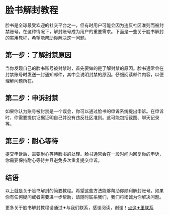 # 脸书解封教程

脸书是全球最受欢迎的社交平台之一，但有时用户可能会因为违反社区准则而被封禁账号。在这种情况下，解封账号成为用户的重要需求。下面是一些关于脸书解封的实用教程，希望能帮助你解决这一问题。

## 第一步：了解封禁原因

当你发现自己的脸书账号被封禁时，首先要做的是了解封禁的原因。脸书通常会在封禁账号时发送一封通知邮件，其中会说明封禁的原因。仔细阅读邮件内容，以便理解问题所在。

## 第二步：申诉封禁

如果你认为账号被封禁是一个误会，你可以通过脸书的申诉系统提出申诉。在申诉时，你需要提供证据证明自己并没有违反社区准则。这可能包括截图、聊天记录等。

## 第三步：耐心等待

提交申诉后，需要耐心等待脸书的处理。脸书通常会在一段时间内回复你的申诉，你需要保持耐心等待并且避免多次重复提交申诉。

## 结语

以上就是关于脸书解封的简要教程。希望这些方法能够帮助你顺利解封账号。如果你有任何疑问或者需要进一步帮助，请随时联系我们，我们将竭诚为你解决问题。

更多关于脸书解封教程请通过✈与我们联系，感谢阅读，谢谢！[点这✈里联系](https://1.k02.cc)